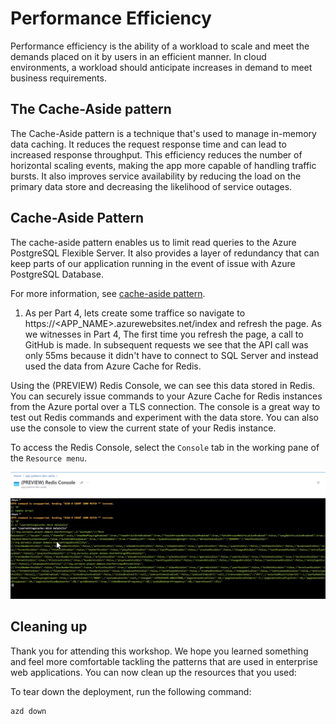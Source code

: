 # Performance Efficiency

Performance efficiency is the ability of a workload to scale and meet the demands placed on it by users in an efficient manner. In cloud environments, a workload should anticipate increases in demand to meet business requirements.

## The Cache-Aside pattern

The Cache-Aside pattern is a technique that's used to manage in-memory data caching. It reduces the request response time and can lead to increased response throughput. This efficiency reduces the number of horizontal scaling events, making the app more capable of handling traffic bursts. It also improves service availability by reducing the load on the primary data store and decreasing the likelihood of service outages.

## Cache-Aside Pattern

The cache-aside pattern enables us to limit read queries to  the Azure PostgreSQL Flexible Server. It also provides a layer of redundancy that can keep parts of our application running in the event of issue with Azure PostgreSQL Database.

For more information, see [cache-aside pattern](https://learn.microsoft.com/azure/architecture/patterns/cache-aside).

1. As per Part 4, lets create some traffice so navigate to https://<APP_NAME>.azurewebsites.net/index and refresh the page. As we witnesses in Part 4, The first time you refresh the page, a call to GitHub is made. In subsequent requests we see that the API call was only 55ms because it didn't have to connect to SQL Server and instead used the data from Azure Cache for Redis.

Using the (PREVIEW) Redis Console, we can see this data stored in Redis. You can securely issue commands to your Azure Cache for Redis instances from the Azure portal over a TLS connection. The console is a great way to test out Redis commands and experiment with the data store. You can also use the console to view the current state of your Redis instance.

To access the Redis Console, select the `Console` tab in the working pane of the `Resource menu`. 

![image of Azure Cache for Redis Console shows user settings](images/proseware-redis.png)


## Cleaning up

Thank you for attending this workshop.  We hope you learned something and feel more comfortable tackling the patterns that are used in enterprise web applications.  You can now clean up the resources that you used:

To tear down the deployment, run the following command:

```shell
azd down
```


